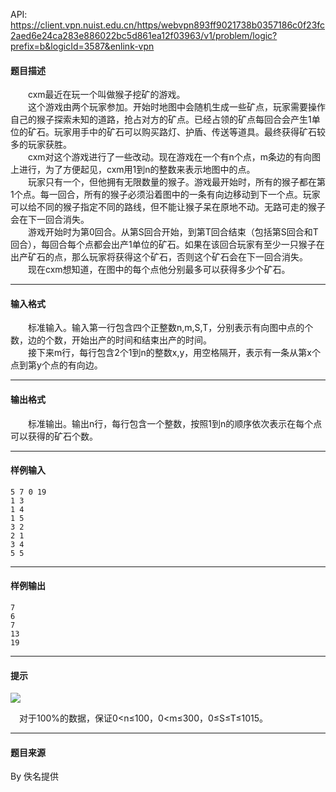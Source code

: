 API: https://client.vpn.nuist.edu.cn/https/webvpn893ff9021738b0357186c0f23fc2aed6e24ca283e886022bc5d861ea12f03963/v1/problem/logic?prefix=b&logicId=3587&enlink-vpn

#### 题目描述

　　cxm最近在玩一个叫做猴子挖矿的游戏。  
　　这个游戏由两个玩家参加。开始时地图中会随机生成一些矿点，玩家需要操作自己的猴子探索未知的道路，抢占对方的矿点。已经占领的矿点每回合会产生1单位的矿石。玩家用手中的矿石可以购买路灯、护盾、传送等道具。最终获得矿石较多的玩家获胜。  
　　cxm对这个游戏进行了一些改动。现在游戏在一个有n个点，m条边的有向图上进行，为了方便起见，cxm用1到n的整数来表示地图中的点。  
　　玩家只有一个，但他拥有无限数量的猴子。游戏最开始时，所有的猴子都在第1个点。每一回合，所有的猴子必须沿着图中的一条有向边移动到下一个点。玩家可以给不同的猴子指定不同的路线，但不能让猴子呆在原地不动。无路可走的猴子会在下一回合消失。  
　　游戏开始时为第0回合。从第S回合开始，到第T回合结束（包括第S回合和T回合），每回合每个点都会出产1单位的矿石。如果在该回合玩家有至少一只猴子在出产矿石的点，那么玩家将获得这个矿石，否则这个矿石会在下一回合消失。  
　　现在cxm想知道，在图中的每个点他分别最多可以获得多少个矿石。  

---

#### 输入格式

　　标准输入。输入第一行包含四个正整数n,m,S,T，分别表示有向图中点的个数，边的个数，开始出产的时间和结束出产的时间。  
　　接下来m行，每行包含2个1到n的整数x,y，用空格隔开，表示有一条从第x个点到第y个点的有向边。  

---

#### 输出格式

　　标准输出。输出n行，每行包含一个整数，按照1到n的顺序依次表示在每个点可以获得的矿石个数。  

---

#### 样例输入
```
5 7 0 19
1 3
1 4
1 5
3 2
2 1
3 4
5 5

```

---

#### 样例输出
```
7
6
7
13
19

```

---

#### 提示

![](../file/3587_0.jpg)

　对于100%的数据，保证0<n≤100，0<m≤300，0≤S≤T≤1015。

---

#### 题目来源

By 佚名提供